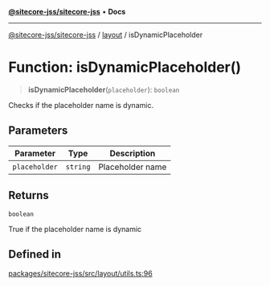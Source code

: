 [**@sitecore-jss/sitecore-jss**](../../README.md) • **Docs**

***

[@sitecore-jss/sitecore-jss](../../README.md) / [layout](../README.md) / isDynamicPlaceholder

# Function: isDynamicPlaceholder()

> **isDynamicPlaceholder**(`placeholder`): `boolean`

Checks if the placeholder name is dynamic.

## Parameters

| Parameter | Type | Description |
| ------ | ------ | ------ |
| `placeholder` | `string` | Placeholder name |

## Returns

`boolean`

True if the placeholder name is dynamic

## Defined in

[packages/sitecore-jss/src/layout/utils.ts:96](https://github.com/Sitecore/jss/blob/b543e221483be0d7e4e3ae7b76785619d291d2d3/packages/sitecore-jss/src/layout/utils.ts#L96)
